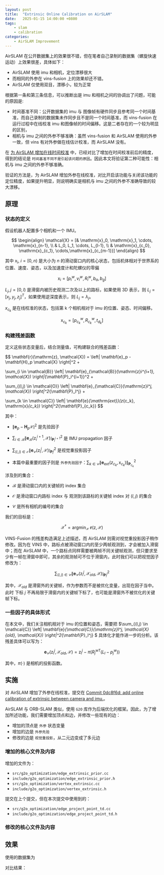 ```yaml
---
layout: post
title:  "Extrinsic Online Calibration on AirSLAM" 
date:   2025-01-15 14:00:00 +0800
tags: 
    - slam
    - calibration
categories:
    - AirSLAM Improvement
---
```



AirSLAM 在公开数据集上的效果很不错，但在笔者自己录制的数据集（螺旋快速运动）上效果很差，具体如下：

- AirSLAM 使用 imu 和相机，定位漂移很大
- 而相同的外参在 vins-fusion 上的效果却还不错。
- AirSLAM 仅使用双目，漂移小，较为正常

根据第一条和第三条信息，可以推断出是 imu 和相机之间的协调出了问题，可能的原因是: 

- 时间基准不同：公开数据集的 imu 与 图像帧有硬件同步且参考同一个时间基准，而自己录制的数据集未作同步且不是同一个时间基准，而 vins-fusion 在运行过程中在线校准 imu 和图像帧的时间偏移。这是二者存在的一个较为明显的区别，
- 相机与 imu 之间的外参不够准确：虽然 vins-fusion 和 AirSLAM 使用的外参一致，但 vins 有对外参做在线估计校准，而 AirSLAM 没有。


在 [为 AirSLAM 增加在线时间校准](https://longer95479.github.io/temporal-online-calibration-exp) 中，已经对比了增加在时间校准前后的精度，得到的结论是 `时间基准不同不是引起该问题的原因`。因此本文将验证第二种可能性：相机与 imu 之间的外参不够准确。

验证的方法是，为 AirSLAM 增加外参在线校准，对比开启该功能与关闭该功能的定位精度，如果提升明显，则说明确实是相机与 imu 之间的外参不准确导致的较大漂移。

## 原理

### 状态的定义

假设机器人配置多个相机和一个 IMU。

$$
\begin{align}
\mathcal{X} = [& \mathrm{x}_0, \mathrm{x}_1, \cdots, \mathrm{x}_{n-1}, \\
& L_0, L_1, \cdots, L_{l-1}, \\
& \mathrm{x}_{c_0}, \mathrm{x}_{c_1}, \cdots,\mathrm{x}_{c_{m-1}}]
\end{align}
$$

其中 $\mathrm{x}_i,\ i = [0, n)$ 是大小为 $n$ 的滑动窗口内的核心状态，包括机体相对于世界系的位置、速度、姿态，以及加速度计和陀螺仪的零偏

$$
\mathrm{x}_i = [p_i^w, v_i^w, R_i^w, b_a, b_g]
$$


$L_j, j= [0, l)$ 是滑窗内被历史观测二次及以上的路标，如果使用 3D 表示，则 $L_j = [x_j, y_j, z_j]^T$，如果使用逆深度表示，则 $L_j = \lambda_j$。

$x_{c_k}$ 是在线校准的状态，包括第 k 个相机相对于 imu 的位置、姿态、时间偏移。

$$
\mathrm{x}_{c_k} = [p_{c_k}^w, R_{c_k}^w, t_{d_k}]
$$

### 构建残差函数

定义这些状态变量后，结合测量值，可构建联合的残差函数：

$$
\mathbf{r}(\mathrm{z}, \mathcal{X}) = \left\| \mathbf{e}_p - \mathbf{H}_p \mathcal{X} \right\|^2 + 

\sum_{i \in \mathcal{B}} \left\| \mathbf{e}_{\mathcal{B}}(\mathrm{z}_i^{i+1}, \mathcal{X}) \right\|_{\mathbf{P}_i^{i+1}}^2 + 

\sum_{(l,j) \in \mathcal{O}} \left\| \mathbf{e}_{\mathcal{C}}(\mathrm{z}_l^j, \mathcal{X}) \right\|^2_{\mathbf{P}_l^j} +

\sum_{k \in \mathcal{C}} \left\| \mathbf{e}_{\mathrm{ext}}(z_{c_k}, \mathrm{x}_{c_k}) \right\|^2_{\mathbf{P}_{c_k}}
$$

其中：
- $\left\| \mathbf{e}_p - \mathbf{H}_p \mathcal{X} \right\|^2$ 是先验因子

- $\sum_{i \in \mathcal{B}} \left\| \mathbf{e}_{\mathcal{B}}(\mathrm{z}_i^{i+1}, \mathcal{X}) \right\|_{\mathbf{P}_i^{i+1}}^2$ 是 IMU propagation 因子

- $\sum_{(l,j) \in \mathcal{O}} \left\| \mathbf{e}_{\mathcal{C}}(\mathrm{z}_l^j, \mathcal{X}) \right\|^2_{\mathbf{P}_l^j}$ 是视觉重投影因子

- 本篇中最重要的因子则是 `外参先验因子`：$\sum_{k \in \mathcal{C}} \left\| \mathbf{e}_{\mathrm{ext}}(z_{c_k}, \mathrm{x}_{c_k}) \right\|^2_{\mathbf{P}_{c_k}}$

涉及到的集合：

- $\mathcal{B}$ 是滑动窗口内的关键帧的 index 集合

- $\mathcal{O}$ 是滑动窗口内路标 index 与 观测到该路标的关键帧 index 对 $(l,j)$ 的集合

- $\mathcal{C}$ 是所有相机的编号的集合

我们的目标是：

$$
\mathcal{X}^* = \mathrm{argmin}_{\mathcal{X}}\  \mathbf{r}(\mathrm{z}, \mathcal{X})
$$

VINS-Fusion 的残差构造满足上述描述，而 AirSLAM 则需对视觉重投影因子稍作修改。因为在 VINS 中，路标点被滑动窗口内的至少两帧观测到，才会被加入滑窗中；而在 AirSLAM 中，一个路标点同样需要被两帧不同关键帧观测，但只要求至少有一帧在滑窗中即可，其余的观测帧可不位于滑窗内，此时我们可以把视觉因子修改为：

$$
\sum_{(l,j) \in \mathcal{C}} \left\| \mathbf{e}_{\mathcal{C}}(\mathrm{z}_l^j, \mathcal{X}_{old}, \mathcal{X}) \right\|^2_{\mathbf{P}_l^j}
$$

其中，$\mathcal{X}_{old}$ 是滑窗外的关键帧，作为参数而不是被优化变量，出现在因子当中。此时 下标 $j$ 不再局限于滑窗内的关键帧下标了，也可能是滑窗外不被优化的关键帧下标。


### 一些因子的具体形式

在本文中，我们关注相机相对于 imu 的位置和姿态，需要把 $\sum_{(l,j) \in \mathcal{C}} \left\| \mathbf{e}_{\mathcal{C}}(\mathrm{z}_l^j, \mathcal{X}_{old}, \mathcal{X}) \right\|^2_{\mathbf{P}_l^j} $ 具体化才能作进一步的分析。该残差具体可以写为：

$$
\mathbf{e}_{\mathcal{C}}(\mathrm{z}_l^j, \mathcal{X}_{old}, \mathcal{X}) = 
\mathrm{z}_l^j - \pi \left(R_j^{wT} (L_l - p_j^w) \right)
$$

其中，$\pi (\cdot)$ 是相机的投影函数。

## 实施

对 AirSLAM 增加了外参在线校准，提交在
[Commit 0dc8f6d: add online calibration of extrinsic between camera and imu.](https://github.com/sair-lab/AirSLAM/commit/0dc8f6d6d62eae5804fa85b85d2c8233e97cbce9)。

AirSLAM 与 ORB-SLAM 类似，使用 `G2O` 库作为后端优化的框架。因此，为了增加所述功能，我们需要增加顶点和边，并修改一些现有的边：

- 增加的顶点是 `外参` 状态变量
- 增加的边是 `外参先验`
- 修改的边是 `视觉重投影`，从二元边变成了多元边



### 增加的核心文件及内容

增加的文件为：
- `src/g2o_optimization/edge_extrinsic_prior.cc`
- `include/g2o_optimization/edge_extrinsic_prior.h` 
- `src/g2o_optimization/vertex_extrinsic.cc`
- `include/g2o_optimization/vertex_extrinsic.h`

提交在上个提交，但在本次提交中使用到的：
- `src/g2o_optimization/edge_project_point_td.cc`
- `include/g2o_optimization/edge_project_point_td.h`

### 修改的核心文件及内容


## 效果

使用的数据集为

对比结果：


